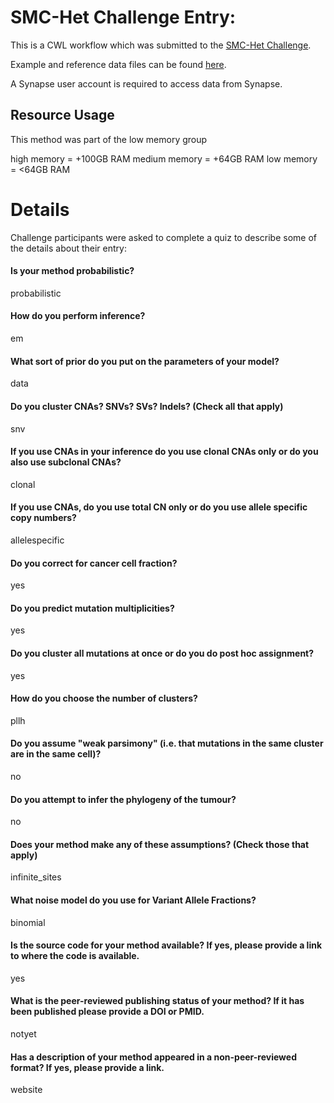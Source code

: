 SMC-Het Challenge Entry: 
========================================================

This is a CWL workflow which was submitted to the [SMC-Het Challenge](https://www.synapse.org/#!Synapse:syn2813581/wiki/303137).

Example and reference data files can be found [here](https://www.synapse.org/#!Synapse:syn2813581/files/).

A Synapse user account is required to access data from Synapse.


Resource Usage
--------------------------------------------------------

This method was part of the low memory group

high memory = +100GB RAM
medium memory = +64GB RAM
low memory = <64GB RAM


Details
========================================================

Challenge participants were asked to complete a quiz to describe some of the
details about their entry:


#### Is your method probabilistic?

probabilistic


#### How do you perform inference?

em


#### What sort of prior do you put on the parameters of your model?

data


#### Do you cluster CNAs? SNVs? SVs? Indels? (Check all that apply)

snv


#### If you use CNAs in your inference do you use clonal CNAs only or do you also use subclonal CNAs?

clonal


#### If you use CNAs, do you use total CN only or do you use allele specific copy numbers?

allelespecific


#### Do you correct for cancer cell fraction?

yes


#### Do you predict mutation multiplicities?

yes


#### Do you cluster all mutations at once or do you do post hoc assignment?

yes


#### How do you choose the number of clusters?

pllh


#### Do you assume "weak parsimony" (i.e. that mutations in the same cluster are in the same cell)?

no


#### Do you attempt to infer the phylogeny of the tumour?

no


#### Does your method make any of these assumptions? (Check those that apply)

infinite_sites


#### What noise model do you use for Variant Allele Fractions?

binomial


#### Is the source code for your method available?  If yes, please provide a link to where the code is available.

yes


#### What is the peer-reviewed publishing status of your method?  If it has been published please provide a DOI or PMID.

notyet


#### Has a description of your method appeared in a non-peer-reviewed format?  If yes, please provide a link.

website


